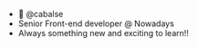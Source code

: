 - 👋 @cabalse
- Senior Front-end developer @ Nowadays
- Always something new and exciting to learn!!

<!---
cabalse/cabalse is a ✨ special ✨ repository because its `README.md` (this file) appears on your GitHub profile.
You can click the Preview link to take a look at your changes.
--->

